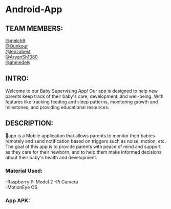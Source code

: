 # Android-App

## TEAM MEMBERS: ## 
[@melch9](https://github.com/melch9?tab=repositories)  
[@Ounkour](https://github.com/Ounkour?tab=repositories)  
[@tenzabest](https://github.com/tenzabest)  
[@AryanSh1380](https://github.com/AryanSh1380?tab=repositories)  
[@ahmedely](https://github.com/ahmedely)  
  
## INTRO: ##
Welcome to our Baby Supervising App! Our app is designed to help new parents keep track of their baby's care, development, and well-being. With features like tracking feeding and sleep patterns, monitoring growth and milestones, and providing educational resources.
## DESCRIPTION: ##
👶app is a Mobile application that allows parents to monitor their babies remotely and send notification based on triggers such as noise, motion, etc. The goal of this app is to provide parents with peace of mind and support as they care for their newborn, and to help them make informed decisions about their baby's health and development.
### Material Used: ###
-Raspberry Pi Model 2
-Pi Camera  
-MotionEye OS
### App APK: ###

